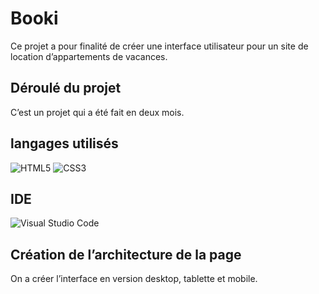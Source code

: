 # Booki

Ce projet a pour finalité de créer une interface utilisateur pour un site de location d’appartements de vacances.

##  Déroulé du projet
C’est un projet qui a été fait en deux mois.

## langages utilisés
  
![HTML5](https://img.shields.io/badge/html5-%23E34F26.svg?style=for-the-badge&logo=html5&logoColor=white)
![CSS3](https://img.shields.io/badge/css3-%231572B6.svg?style=for-the-badge&logo=css3&logoColor=white)


## IDE  
![Visual Studio Code](https://img.shields.io/badge/Visual%20Studio%20Code-0078d7.svg?style=for-the-badge&logo=visual-studio-code&logoColor=white)


##  Création de l’architecture de la page
On a créer l’interface en version desktop, tablette et mobile.
